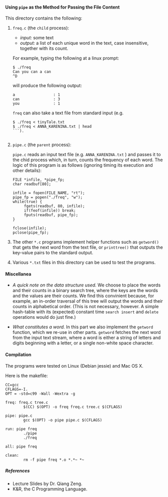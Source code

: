 #### Using `pipe` as the Method for Passing the File Content

This directory contains the following:

1.  `freq.c` (the `child` process):

    + *input:*    some text 
    + *output:*   a list of each unique word in the text, case insensitive, together with its count. 


    For example, typing the following at a linux prompt:

    ```
    $ ./freq
    Can you can a can
    ^D
    ``` 

    will produce the following output:
    
    ```
    a                 : 1
    can               : 3
    you               : 1
    ```

    `freq` can also take a text file from standard input (e.g.
     ```
     $ ./freq < tinyTale.txt
     $ ./freq < ANNA_KARENINA.txt | head
     ```).


2.  `pipe.c` (the `parent` process): 

    `pipe.c` reads an input text file (e.g. `ANNA_KARENINA.txt` ) and passes it to 
    the chid process which, in turn, counts the frequency of each word. The logic of
    this program is as follows (ignoring timing its execution and other details): 
    
    ```
    FILE *infile, *pipe_fp;
    char readbuf[80];

    infile = fopen(FILE_NAME, "rt");
    pipe_fp = popen("./freq", "w");
    while(true) {
	     fgets(readbuf, 80, infile);
	     if(feof(infile)) break;
	     fputs(readbuf, pipe_fp);
    }

    fclose(infile);
    pclose(pipe_fp);

    ```

3. The other `*.c` programs implement helper functions such as `getword()` that 
   gets the next word from the text file, or `printtree()` that outputs the key-value
   pairs to the standard output.
   
4. Various `*.txt` files in this directory can be used to test the programs. 

#### Miscellanea

* *A quick note on the data structure used.* 
  We choose to place the words and their counts in a binary search
  tree, where the keys are the words and the values are their counts.
  We find this convinient because, for example, an in-order traversal
  of this tree will output the words and their counts in alphabetical
  order. (This is not necessary, however. A simple hash-table with its 
  (expected) constant time `search insert` and `delete` operations would 
  do just fine.) 

* *What constitutes a word.*
 In this part we also implement the `getword` function, which we re-use in
 other parts. `getword` fetches the next word from the input text stream, 
 where a word is either a string of letters and digits beginning with a letter, 
 or a single non-white space character. 
   
#### Compilation

The programs were tested on Linux (Debian jessie) and Mac OS X.

Here is the makefile:
```
CC=gcc
CFLAGS=-I.
OPT = -std=c99 -Wall -Wextra -g

freq: freq.c tree.c
        $(CC) $(OPT) -o freq freq.c tree.c $(CFLAGS)

pipe: pipe.c
        gcc $(OPT) -o pipe pipe.c $(CFLAGS)

run: pipe freq
        ./pipe
        ./freq

all: pipe freq

clean:
        rm -f pipe freq *.o *.*~ *~

```
##### References
+ Lecture Slides by Dr. Qiang Zeng.
+ K&R, the C Programming Language.
